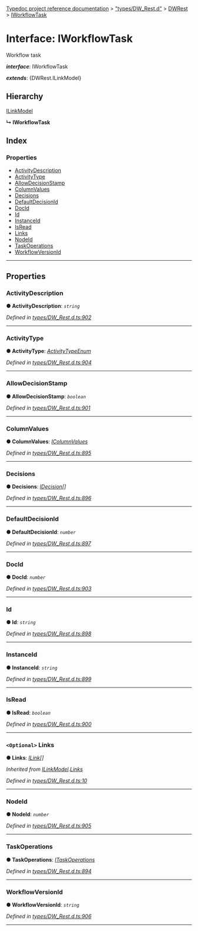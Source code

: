 [Typedoc project reference documentation](../README.md) > ["types/DW_Rest.d"](../modules/_types_dw_rest_d_.md) > [DWRest](../modules/_types_dw_rest_d_.dwrest.md) > [IWorkflowTask](../interfaces/_types_dw_rest_d_.dwrest.iworkflowtask.md)

# Interface: IWorkflowTask

Workflow task

*__interface__*: IWorkflowTask

*__extends__*: {DWRest.ILinkModel}

## Hierarchy

 [ILinkModel](_types_dw_rest_d_.dwrest.ilinkmodel.md)

**↳ IWorkflowTask**

## Index

### Properties

* [ActivityDescription](_types_dw_rest_d_.dwrest.iworkflowtask.md#activitydescription)
* [ActivityType](_types_dw_rest_d_.dwrest.iworkflowtask.md#activitytype)
* [AllowDecisionStamp](_types_dw_rest_d_.dwrest.iworkflowtask.md#allowdecisionstamp)
* [ColumnValues](_types_dw_rest_d_.dwrest.iworkflowtask.md#columnvalues)
* [Decisions](_types_dw_rest_d_.dwrest.iworkflowtask.md#decisions)
* [DefaultDecisionId](_types_dw_rest_d_.dwrest.iworkflowtask.md#defaultdecisionid)
* [DocId](_types_dw_rest_d_.dwrest.iworkflowtask.md#docid)
* [Id](_types_dw_rest_d_.dwrest.iworkflowtask.md#id)
* [InstanceId](_types_dw_rest_d_.dwrest.iworkflowtask.md#instanceid)
* [IsRead](_types_dw_rest_d_.dwrest.iworkflowtask.md#isread)
* [Links](_types_dw_rest_d_.dwrest.iworkflowtask.md#links)
* [NodeId](_types_dw_rest_d_.dwrest.iworkflowtask.md#nodeid)
* [TaskOperations](_types_dw_rest_d_.dwrest.iworkflowtask.md#taskoperations)
* [WorkflowVersionId](_types_dw_rest_d_.dwrest.iworkflowtask.md#workflowversionid)

---

## Properties

<a id="activitydescription"></a>

###  ActivityDescription

**● ActivityDescription**: *`string`*

*Defined in [types/DW_Rest.d.ts:902](https://github.com/DocuWare/REST-Sample-TS/blob/0222c3e/src/types/DW_Rest.d.ts#L902)*

___
<a id="activitytype"></a>

###  ActivityType

**● ActivityType**: *[ActivityTypeEnum](../enums/_types_dw_rest_d_.dwrest.activitytypeenum.md)*

*Defined in [types/DW_Rest.d.ts:904](https://github.com/DocuWare/REST-Sample-TS/blob/0222c3e/src/types/DW_Rest.d.ts#L904)*

___
<a id="allowdecisionstamp"></a>

###  AllowDecisionStamp

**● AllowDecisionStamp**: *`boolean`*

*Defined in [types/DW_Rest.d.ts:901](https://github.com/DocuWare/REST-Sample-TS/blob/0222c3e/src/types/DW_Rest.d.ts#L901)*

___
<a id="columnvalues"></a>

###  ColumnValues

**● ColumnValues**: *[IColumnValues](_types_dw_rest_d_.dwrest.icolumnvalues.md)*

*Defined in [types/DW_Rest.d.ts:895](https://github.com/DocuWare/REST-Sample-TS/blob/0222c3e/src/types/DW_Rest.d.ts#L895)*

___
<a id="decisions"></a>

###  Decisions

**● Decisions**: *[IDecision](_types_dw_rest_d_.dwrest.idecision.md)[]*

*Defined in [types/DW_Rest.d.ts:896](https://github.com/DocuWare/REST-Sample-TS/blob/0222c3e/src/types/DW_Rest.d.ts#L896)*

___
<a id="defaultdecisionid"></a>

###  DefaultDecisionId

**● DefaultDecisionId**: *`number`*

*Defined in [types/DW_Rest.d.ts:897](https://github.com/DocuWare/REST-Sample-TS/blob/0222c3e/src/types/DW_Rest.d.ts#L897)*

___
<a id="docid"></a>

###  DocId

**● DocId**: *`number`*

*Defined in [types/DW_Rest.d.ts:903](https://github.com/DocuWare/REST-Sample-TS/blob/0222c3e/src/types/DW_Rest.d.ts#L903)*

___
<a id="id"></a>

###  Id

**● Id**: *`string`*

*Defined in [types/DW_Rest.d.ts:898](https://github.com/DocuWare/REST-Sample-TS/blob/0222c3e/src/types/DW_Rest.d.ts#L898)*

___
<a id="instanceid"></a>

###  InstanceId

**● InstanceId**: *`string`*

*Defined in [types/DW_Rest.d.ts:899](https://github.com/DocuWare/REST-Sample-TS/blob/0222c3e/src/types/DW_Rest.d.ts#L899)*

___
<a id="isread"></a>

###  IsRead

**● IsRead**: *`boolean`*

*Defined in [types/DW_Rest.d.ts:900](https://github.com/DocuWare/REST-Sample-TS/blob/0222c3e/src/types/DW_Rest.d.ts#L900)*

___
<a id="links"></a>

### `<Optional>` Links

**● Links**: *[ILink](_types_dw_rest_d_.dwrest.ilink.md)[]*

*Inherited from [ILinkModel](_types_dw_rest_d_.dwrest.ilinkmodel.md).[Links](_types_dw_rest_d_.dwrest.ilinkmodel.md#links)*

*Defined in [types/DW_Rest.d.ts:10](https://github.com/DocuWare/REST-Sample-TS/blob/0222c3e/src/types/DW_Rest.d.ts#L10)*

___
<a id="nodeid"></a>

###  NodeId

**● NodeId**: *`number`*

*Defined in [types/DW_Rest.d.ts:905](https://github.com/DocuWare/REST-Sample-TS/blob/0222c3e/src/types/DW_Rest.d.ts#L905)*

___
<a id="taskoperations"></a>

###  TaskOperations

**● TaskOperations**: *[ITaskOperations](_types_dw_rest_d_.dwrest.itaskoperations.md)*

*Defined in [types/DW_Rest.d.ts:894](https://github.com/DocuWare/REST-Sample-TS/blob/0222c3e/src/types/DW_Rest.d.ts#L894)*

___
<a id="workflowversionid"></a>

###  WorkflowVersionId

**● WorkflowVersionId**: *`string`*

*Defined in [types/DW_Rest.d.ts:906](https://github.com/DocuWare/REST-Sample-TS/blob/0222c3e/src/types/DW_Rest.d.ts#L906)*

___

